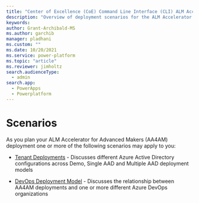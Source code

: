 ```yaml
---
title: "Center of Excellence (CoE) Command Line Interface (CLI) ALM Accelerator Deployment Scenarios"
description: "Overview of deployment scenarios for the ALM Accelerator using the Center of Excellence (CoE) Command Line Interface (CLI)"
keywords: 
author: Grant-Archibald-MS
ms.author: garchib
manager: pladhani
ms.custom: ""
ms.date: 10/20/2021
ms.service: power-platform
ms.topic: "article"
ms.reviewer: jimholtz
search.audienceType: 
  - admin
search.app: 
  - PowerApps
  - Powerplatform
---
```


# Scenarios

As you plan your ALM Accelerator for Advanced Makers (AA4AM) deployment one or more of the following scenarios may apply to you:

- [Tenant Deployments](./tenant-deployments.md) - Discusses different Azure Active Directory configurations across Demo, Single AAD and Multiple AAD deployment models

- [DevOps Deployment Model](./devops-deployment-model.md) - Discusses the relationship between AA4AM deployments and one or more different Azure DevOps organizations